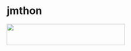 # jmthon

<p align="left"><a href="https://heroku.com/deploy?template=https://github.com/mmllt./roz"> <img src="https://img.shields.io/badge/Deploy%20To%20Heroku-purple?style=for-the-badge&logo=heroku" width="320" height="58.45"/></a></p>
